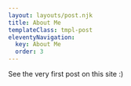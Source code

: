 ```yaml
---
layout: layouts/post.njk
title: About Me
templateClass: tmpl-post
eleventyNavigation:
  key: About Me
  order: 3
---
```


See the very first post on this site :)

